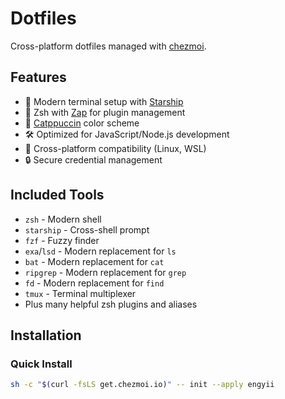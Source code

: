 # Dotfiles

Cross-platform dotfiles managed with [chezmoi](https://www.chezmoi.io/).

## Features

- 🚀 Modern terminal setup with [Starship](https://starship.rs/)
- 🔌 Zsh with [Zap](https://www.zapzsh.org/) for plugin management
- 🎨 [Catppuccin](https://github.com/catppuccin/catppuccin) color scheme
- 🛠️ Optimized for JavaScript/Node.js development
- 🔄 Cross-platform compatibility (Linux, WSL)
- 🔒 Secure credential management

## Included Tools

- `zsh` - Modern shell
- `starship` - Cross-shell prompt
- `fzf` - Fuzzy finder
- `exa`/`lsd` - Modern replacement for `ls`
- `bat` - Modern replacement for `cat`
- `ripgrep` - Modern replacement for `grep`
- `fd` - Modern replacement for `find`
- `tmux` - Terminal multiplexer
- Plus many helpful zsh plugins and aliases

## Installation

### Quick Install

```bash
sh -c "$(curl -fsLS get.chezmoi.io)" -- init --apply engyii
